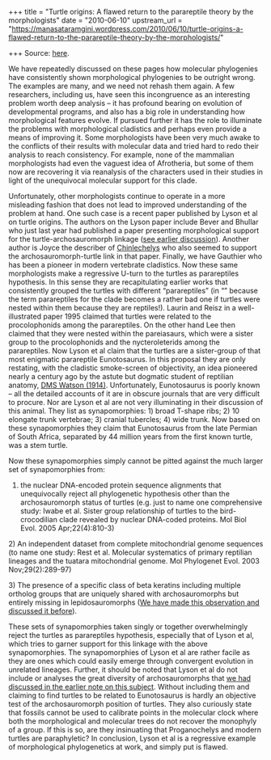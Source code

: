 +++
title = "Turtle origins: A flawed return to the parareptile theory by the morphologists"
date = "2010-06-10"
upstream_url = "https://manasataramgini.wordpress.com/2010/06/10/turtle-origins-a-flawed-return-to-the-parareptile-theory-by-the-morphologists/"

+++
Source: [here](https://manasataramgini.wordpress.com/2010/06/10/turtle-origins-a-flawed-return-to-the-parareptile-theory-by-the-morphologists/).

We have repeatedly discussed on these pages how molecular phylogenies have consistently shown morphological phylogenies to be outright wrong. The examples are many, and we need not rehash them again. A few researchers, including us, have seen this incongruence as an interesting problem worth deep analysis – it has profound bearing on evolution of developmental programs, and also has a big role in understanding how morphological features evolve. If pursued further it has the role to illuminate the problems with morphological cladistics and perhaps even provide a means of improving it. Some morphologists have been very much awake to the conflicts of their results with molecular data and tried hard to redo their analysis to reach consistency. For example, none of the mammalian morphologists had even the vaguest idea of Afrotheria, but some of them now are recovering it via reanalysis of the characters used in their studies in light of the unequivocal molecular support for this clade.

Unfortunately, other morphologists continue to operate in a more misleading fashion that does not lead to improved understanding of the problem at hand. One such case is a recent paper published by Lyson et al on turtle origins. The authors on the Lyson paper include Bever and Bhullar who just last year had published a paper presenting morphological support for the turtle-archosauromorph linkage ([see earlier discussion](https://manasataramgini.wordpress.com/2010/05/31/azhendosaurus-the-early-archosauromorph-radiation-and-a-new-position-for-turtles/)). Another author is Joyce the describer of [Chinlechelys](https://manasataramgini.wordpress.com/2008/10/12/turtle-shells/) who also seemed to support the archosauromorph-turtle link in that paper. Finally, we have Gauthier who has been a pioneer in modern vertebrate cladistics. Now these same morphologists make a regressive U-turn to the turtles as parareptiles hypothesis. In this sense they are recapitulating earlier works that consistently grouped the turtles with different “parareptiles” (in “” because the term parareptiles for the clade becomes a rather bad one if turtles were nested within them because they are reptiles!). Laurin and Reisz in a well-illustrated paper 1995 claimed that turtles were related to the procolophonids among the parareptiles. On the other hand Lee then claimed that they were nested within the pareiasaurs, which were a sister group to the procolophonids and the nycteroleterids among the parareptiles. Now Lyson et al claim that the turtles are a sister-group of that most enigmatic parareptile Eunotosaurus. In this proposal they are only restating, with the cladistic smoke-screen of objectivity, an idea pioneered nearly a century ago by the astute but dogmatic student of reptilian anatomy, [DMS Watson
(1914)](https://manasataramgini.wordpress.com/2007/03/19/amniotes/).
Unfortunately, Eunotosaurus is poorly known – all the detailed accounts of it are in obscure journals that are very difficult to procure. Nor are Lyson et al are not very illuminating in their discussion of this animal. They list as synapomorphies: 1) broad T-shape ribs; 2) 10 elongate trunk vertebrae; 3) cranial tubercles; 4) wide trunk. Now based on these synapomorphies they claim that Eunotosaurus from the late Permian of South Africa, separated by 44 million years from the first known turtle, was a stem turtle.

Now these synapomorphies simply cannot be pitted against the much larger set of synapomorphies from:  
1) the nuclear DNA-encoded protein sequence alignments that unequivocally reject all phylogenetic hypothesis other than the archosauromorph status of turtles (e.g. just to name one comprehensive study: Iwabe et al. Sister group relationship of turtles to the bird-crocodilian clade revealed by nuclear DNA-coded proteins. Mol Biol Evol. 2005 Apr;22(4):810-3)

2\) An independent dataset from complete mitochondrial genome sequences
(to name one study: Rest et al. Molecular systematics of primary
reptilian lineages and the tuatara mitochondrial genome. Mol Phylogenet Evol. 2003 Nov;29(2):289-97)

3\) The presence of a specific class of beta keratins including multiple ortholog groups that are uniquely shared with archosauromorphs but entirely missing in lepidosauromorphs ([We have made this observation and discussed it before](https://manasataramgini.wordpress.com/2009/03/20/how-far-back-do-feathers-go/)).

These sets of synapomorphies taken singly or together overwhelmingly reject the turtles as parareptiles hypothesis, especially that of Lyson et al, which tries to garner support for this linkage with the above synapomorphies. The synapomorphies of Lyson et al are rather facile as they are ones which could easily emerge through convergent evolution in unrelated lineages. Further, it should be noted that Lyson et al do not include or analyses the great diversity of archosauromorphs that [we had discussed in the earlier note on this subject](https://manasataramgini.wordpress.com/2010/05/31/azhendosaurus-the-early-archosauromorph-radiation-and-a-new-position-for-turtles/). Without including them and claiming to find turtles to be related to Eunotosaurus is hardly an objective test of the archosauromorph position of turtles. They also curiously state that fossils cannot be used to calibrate points in the molecular clock where both the morphological and molecular trees do not recover the monophyly of a group. If this is so, are they insinuating that Proganochelys and modern turtles are paraphyletic? In conclusion, Lyson et al is a regressive example of morphological phylogenetics at work, and simply put is flawed.

